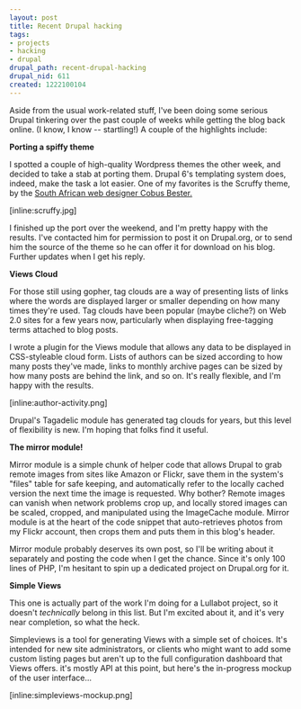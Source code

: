 ```yaml
--- 
layout: post
title: Recent Drupal hacking
tags: 
- projects
- hacking
- drupal
drupal_path: recent-drupal-hacking
drupal_nid: 611
created: 1222100104
---
```

Aside from the usual work-related stuff, I've been doing some serious Drupal tinkering over the past couple of weeks while getting the blog back online. (I know, I know -- startling!) A couple of the highlights include:

<strong>Porting a spiffy theme</strong>

I spotted a couple of high-quality Wordpress themes the other week, and decided to take a stab at porting them. Drupal 6's templating system does, indeed, make the task a lot easier. One of my favorites is the Scruffy theme, by the <a href="http://fresh01.co.za/2008/07/23/scruffy/">South African web designer Cobus Bester.</a>

[inline:scruffy.jpg]

I finished up the port over the weekend, and I'm pretty happy with the results. I've contacted him for permission to post it on Drupal.org, or to send him the source of the theme so he can offer it for download on his blog. Further updates when I get his reply.

<strong>Views Cloud</strong>

For those still using gopher, tag clouds are a way of presenting lists of links where the words are displayed larger or smaller depending on how many times they're used. Tag clouds have been popular (maybe cliche?) on Web 2.0 sites for a few years now, particularly when displaying free-tagging terms attached to blog posts.

I wrote a plugin for the Views module that allows any data to be displayed in CSS-styleable cloud form. Lists of authors can be sized according to how many posts they've made, links to monthly archive pages can be sized by how many posts are behind the link, and so on. It's really flexible, and I'm happy with the results.

[inline:author-activity.png]

Drupal's Tagadelic module has generated tag clouds for years, but this level of flexibility is new. I'm hoping that folks find it useful.

<strong>The mirror module!</strong>

Mirror module is a simple chunk of helper code that allows Drupal to grab remote images from sites like Amazon or Flickr, save them in the system's "files" table for safe keeping, and automatically refer to the locally cached version the next time the image is requested. Why bother? Remote images can vanish when network problems crop up, and locally stored images can be scaled, cropped, and manipulated using the ImageCache module. Mirror module is at the heart of the code snippet that auto-retrieves photos from my Flickr account, then crops them and puts them in this blog's header. 

Mirror module probably deserves its own post, so I'll be writing about it separately and posting the code when I get the chance. Since it's only 100 lines of PHP, I'm hesitant to spin up a dedicated project on Drupal.org for it.

<strong>Simple Views</strong>

This one is actually part of the work I'm doing for a Lullabot project, so it doesn't <em>technically</em> belong in this list. But I'm excited about it, and it's very near completion, so what the heck.

Simpleviews is a tool for generating Views with a simple set of choices. It's intended for new site administrators, or clients who might want to add some custom listing pages but aren't up to the full configuration dashboard that Views offers. it's mostly API at this point, but here's the in-progress mockup of the user interface...

[inline:simpleviews-mockup.png]

